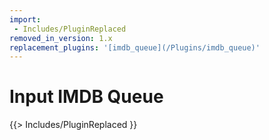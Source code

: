 ```yaml
---
import:
 - Includes/PluginReplaced
removed_in_version: 1.x
replacement_plugins: '[imdb_queue](/Plugins/imdb_queue)'
---
```

# Input IMDB Queue
{{> Includes/PluginReplaced }}

